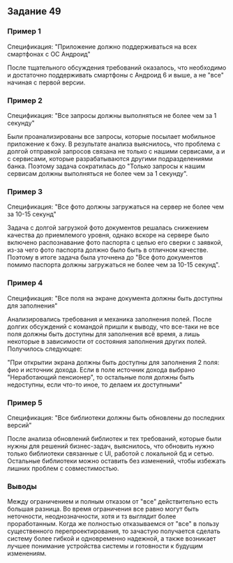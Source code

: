 ## Задание 49

### Пример 1

Спецификация:
"Приложение должно поддерживаться на всех смартфонах с ОС Андроид"

После тщательного обсуждения требований оказалось, что необходимо и достаточно поддерживать смартфоны с Андроид 6 и выше,
а не "все" начиная с первой версии.

### Пример 2

Спецификация:
"Все запросы должны выполняться не более чем за 1 секунду"

Были проанализированы все запросы, которые посылает мобильное приложение к бэку. В результате анализа выяснилось, что
проблема с долгой отправкой запросов связана не только с нашими сервисами, а и с сервисами, которые разрабатываются
другими подразделениями банка. Поэтому задача сократилась до "Только запросы к нашим сервисам должны выполняться не более чем за 1 секунду".

### Пример 3

Спецификация:
"Все фото должны загружаться на сервер не более чем за 10-15 секунд"

Задача с долгой загрузкой фото документов решалась снижением качества до приемлемого уровня, однако вскоре на сервере было
включено распознавание фото паспорта с целью его сверки с заявкой, из-за чего фото паспорта должно было быть в отличном качестве.
Поэтому в итоге задача была уточнена до "Все фото документов помимо паспорта должны загружаться не более чем за 10-15 секунд".

### Пример 4

Спецификация:
"Все поля на экране документа должны быть доступны для заполнения"

Анализировались требования и механика заполнения полей. После долгих обсуждений с командой пришли к выводу, что все-таки
не все поля должны быть доступны для заполнения всё время, а лишь некоторые в зависимости от состояния заполнения других полей.
Получилось следующее:

"При открытии экрана должны быть доступны для заполнения 2 поля: фио и источник дохода. 
Если в поле источник дохода выбрано "Неработающий пенсионер", то остальные поля должны быть недоступны, если что-то иное, то делаем их доступными"

### Пример 5

Спецификация:
"Все библиотеки должны быть обновлены до последних версий"

После анализа обновлений библиотек и тех требований, которые были нужны для решений бизнес-задач, выяснилось, что
обновить нужно только библиотеки связанные с UI, работой с локальной бд и сетью. Остальные библиотеки можно оставить без
изменений, чтобы избежать лишних проблем с совместимостью.

### Выводы

Между ограничением и полным отказом от "все" действительно есть большая разница. Во время ограничения все равно могут быть
неточности, неоднозначности, хотя и тз выглядит более проработанным. Когда же полностью отказываемся от "все" в пользу
существенного перепроектирования, то зачастую получается сделать систему более гибкой и одновременно надежной, а также
возникает лучшее понимание устройства системы и готовности к будущим изменениям.